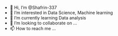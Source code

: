 - 👋 Hi, I’m @Shafrin-337
- 👀 I’m interested in Data Science, Machine learning
- 🌱 I’m currently learning Data analysis
- 💞️ I’m looking to collaborate on ...
- 📫 How to reach me ...

<!---
Shafrin-337/Shafrin-337 is a ✨ special ✨ repository because its `README.md` (this file) appears on your GitHub profile.
You can click the Preview link to take a look at your changes.
--->
